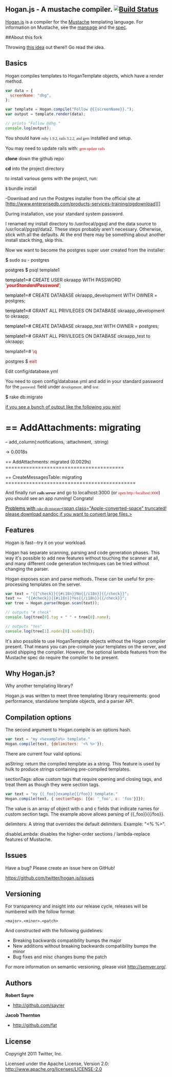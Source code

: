 ## Hogan.js - A mustache compiler. [![Build Status](https://secure.travis-ci.org/twitter/hogan.js.png)](http://travis-ci.org/twitter/hogan.js)

[Hogan.js](http://twitter.github.com/hogan.js/) is a compiler for the
[Mustache](http://mustache.github.com/) templating language. For information
on Mustache, see the [manpage](http://mustache.github.com/mustache.5.html) and
the [spec](https://github.com/mustache/spec).

##About this fork

Throwing [this idea](https://gist.github.com/3072669) out there!! Go read the idea.

## Basics

Hogan compiles templates to HoganTemplate objects, which have a render method.

```js
var data = {
  screenName: "dhg",
};

var template = Hogan.compile("Follow @{{screenName}}.");
var output = template.render(data);

// prints "Follow @dhg."
console.log(output);
```



<style type="text/css">
    p.p3 { font-family: 12.0px Menlo; color: #c70000}
    p.p4 {margin: 0.0px 0.0px 0.0px 0.0px; font: 12.0px Menlo; min-height: 14.0px}
    p.p5 {margin: 0.0px 0.0px 0.0px 0.0px; line-height: 18.0px; font: 12.0px Menlo; color: #c70000}
    p.p6 {margin: 0.0px 0.0px 0.0px 0.0px; line-height: 18.0px; font: 12.0px Menlo}
    p.p7 {margin: 0.0px 0.0px 0.0px 0.0px; line-height: 18.0px; font: 12.0px Helvetica; min-height: 14.0px}
    p.p8 {margin: 0.0px 0.0px 0.0px 0.0px; line-height: 18.0px; font: 12.0px Helvetica}
    p.p9 {margin: 0.0px 0.0px 0.0px 0.0px; line-height: 18.0px; font: 12.0px Menlo; min-height: 14.0px}
    p.p10 {margin: 0.0px 0.0px 0.0px 0.0px; font: 12.0px Helvetica; color: #bc2e00}
    p.p11 {margin: 0.0px 0.0px 0.0px 0.0px; font: 12.0px Menlo}
    span.s1 {font: 12.0px Menlo}
    span.s2 {font: 12.0px Consolas; color: #c70000}
    span.s3 {font: 12.0px Helvetica; color: #000000}
    span.s4 {color: #000000}
    span.s5 {color: #f90000}
    span.s6 {color: #c70000}
    span.s7 {text-decoration: underline}
    span.s8 {font: 12.0px Menlo; color: #c70000}
    span.s9 {text-decoration: underline ; color: #000000}
    span.s10 {font: 12.0px Menlo; text-decoration: underline}
    span.s11 {font: 12.0px Helvetica}
  </style>
You should have <span class="s1">ruby 1.9.2, rails 3.2.2, and gem</span>
installed and setup.

  

You may need to update rails with: <span class="s2">gem update
rails</span>

  

**clone** down the github repo

**cd** into the project directory

to install various gems with the project, run:

<span class="s3">\$ </span>bundle install

  

-Download and run the Postgres installer from the official site at
[http://www.enterprisedb.com/products-services-training/pgdownload][]<span class="Apple-converted-space"> </span>

During installation, use your standard system
password.<span class="Apple-converted-space"> </span>

I renamed my install directory to /usr/local/pgsql and the data source
to /usr/local/pgsql/data2. These steps probably aren’t necessary.
Otherwise, stick with all the defaults. At the end there may be
something about another install stack thing, skip this.

  

Now we want to become the postgres super user created from the
installer:

  

<span class="s4">\$ </span>sudo su - postgres

<span class="s4">postgres \$ </span>psql template1

<span class="s4">template1=\# </span>CREATE USER okraapp WITH PASSWORD
’<span class="s5">***yourStandardPassword***</span>’;

<span class="s4">template1=\# </span>CREATE DATABASE
okraapp\_development WITH OWNER = postgres;

<span class="s4">template1=\# </span>GRANT ALL PRIVILEGES ON DATABASE
okraapp\_development to okraapp;

<span class="s4">template1=\# </span>CREATE DATABASE okraapp\_test WITH
OWNER = postgres;

<span class="s4">template1=\# </span>GRANT ALL PRIVILEGES ON DATABASE
okraapp\_test to okraapp;

template1=\# <span class="s6">\\q</span>

postgres \$ <span class="s6">exit</span>

  

Edit config/database.yml

You need to open config/database.yml and add in your standard password
for the <span class="s1">password:</span> field under
<span class="s1">development:</span> and <span class="s1">test:</span>

  

<span class="s4">\$ </span>rake db:migrate

  

<span class="s7">if you see a bunch of output like the following you
win!</span>

  

==<span class="Apple-converted-space">  </span>AddAttachments: migrating
=================================================

– add\_column(:notifications, :attachment, :string)

<span class="Apple-converted-space">   </span>-\> 0.0018s

==<span class="Apple-converted-space">  </span>AddAttachments: migrated
(0.0029s) ========================================

  

==<span class="Apple-converted-space">  </span>CreateMessagesTable:
migrating ============================================

  

And finally run <span class="s1">**rails server**</span> and go to
localhost:3000 (or <span class="s8">open http://localhost:3000</span>)
you should see an app running! Congrats!

  

<span class="s9">Problems with </span><span class="s10">rake
db:migrate</span><span class="s7"><span class="Apple-converted-space" truncated! please download pandoc if you want to convert large files.>

  [http://www.enterprisedb.com/products-services-training/pgdownload]: http://www.enterprisedb.com/products-services-training/pgdownload





## Features

Hogan is fast--try it on your workload.

Hogan has separate scanning, parsing and code generation phases. This way it's
possible to add new features without touching the scanner at all, and many
different code generation techniques can be tried without changing the parser.

Hogan exposes scan and parse methods. These can be useful for
pre-processing templates on the server.

```js
var text = "{{^check}}{{#i18n}}No{{/i18n}}{{/check}}";
text +=  "{{#check}}{{#i18n}}Yes{{/i18n}}{{/check}}";
var tree = Hogan.parse(Hogan.scan(text));

// outputs "# check"
console.log(tree[0].tag + " " + tree[0].name);

// outputs "Yes"
console.log(tree[1].nodes[0].nodes[0]);
```

It's also possible to use HoganTemplate objects without the Hogan compiler
present. That means you can pre-compile your templates on the server, and
avoid shipping the compiler. However, the optional lambda features from the
Mustache spec do require the compiler to be present.

## Why Hogan.js?

Why another templating library?

Hogan.js was written to meet three templating library requirements: good
performance, standalone template objects, and a parser API.

## Compilation options

The second argument to Hogan.compile is an options hash.

```js
var text = "my <%example%> template."
Hogan.compile(text, {delimiters: '<% %>'});
```

There are current four valid options.

asString: return the compiled template as a string. This feature is used
by hulk to produce strings containing pre-compiled templates.

sectionTags: allow custom tags that require opening and closing tags, and
treat them as though they were section tags.

```js
var text = "my {{_foo}}example{{/foo}} template."
Hogan.compile(text, { sectionTags: [{o: '_foo', c: 'foo'}]});
```

The value is an array of object with o and c fields that indicate names
for custom section tags. The example above allows parsing of {{_foo}}{{/foo}}.

delimiters: A string that overrides the default delimiters. Example: "<% %>".

disableLambda: disables the higher-order sections / lambda-replace features of Mustache.

## Issues

Have a bug? Please create an issue here on GitHub!

https://github.com/twitter/hogan.js/issues

## Versioning

For transparency and insight into our release cycle, releases will be numbered with the follow format:

`<major>.<minor>.<patch>`

And constructed with the following guidelines:

* Breaking backwards compatibility bumps the major
* New additions without breaking backwards compatibility bumps the minor
* Bug fixes and misc changes bump the patch

For more information on semantic versioning, please visit http://semver.org/.

## Authors

**Robert Sayre**

+ http://github.com/sayrer

**Jacob Thornton**

+ http://github.com/fat

## License

Copyright 2011 Twitter, Inc.

Licensed under the Apache License, Version 2.0: http://www.apache.org/licenses/LICENSE-2.0
